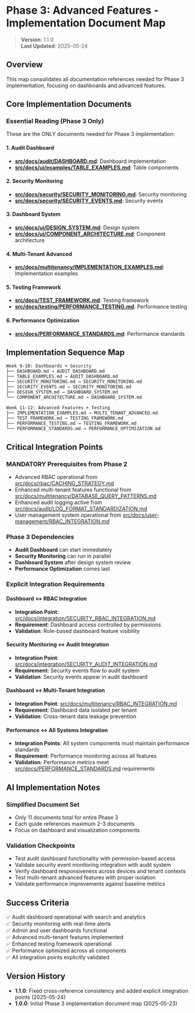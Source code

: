 
# Phase 3: Advanced Features - Implementation Document Map

> **Version**: 1.1.0  
> **Last Updated**: 2025-05-24

## Overview

This map consolidates all documentation references needed for Phase 3 implementation, focusing on dashboards and advanced features.

## Core Implementation Documents

### Essential Reading (Phase 3 Only)
These are the ONLY documents needed for Phase 3 implementation:

#### 1. Audit Dashboard
- **[src/docs/audit/DASHBOARD.md](src/docs/audit/DASHBOARD.md)**: Dashboard implementation
- **[src/docs/ui/examples/TABLE_EXAMPLES.md](src/docs/ui/examples/TABLE_EXAMPLES.md)**: Table components

#### 2. Security Monitoring
- **[src/docs/security/SECURITY_MONITORING.md](src/docs/security/SECURITY_MONITORING.md)**: Security monitoring
- **[src/docs/security/SECURITY_EVENTS.md](src/docs/security/SECURITY_EVENTS.md)**: Security events

#### 3. Dashboard System
- **[src/docs/ui/DESIGN_SYSTEM.md](src/docs/ui/DESIGN_SYSTEM.md)**: Design system
- **[src/docs/ui/COMPONENT_ARCHITECTURE.md](src/docs/ui/COMPONENT_ARCHITECTURE.md)**: Component architecture

#### 4. Multi-Tenant Advanced
- **[src/docs/multitenancy/IMPLEMENTATION_EXAMPLES.md](src/docs/multitenancy/IMPLEMENTATION_EXAMPLES.md)**: Implementation examples

#### 5. Testing Framework
- **[src/docs/TEST_FRAMEWORK.md](src/docs/TEST_FRAMEWORK.md)**: Testing framework
- **[src/docs/testing/PERFORMANCE_TESTING.md](src/docs/testing/PERFORMANCE_TESTING.md)**: Performance testing

#### 6. Performance Optimization
- **[src/docs/PERFORMANCE_STANDARDS.md](src/docs/PERFORMANCE_STANDARDS.md)**: Performance standards

## Implementation Sequence Map

```
Week 9-10: Dashboards + Security
├── DASHBOARD.md → AUDIT_DASHBOARD.md
├── TABLE_EXAMPLES.md → AUDIT_DASHBOARD.md
├── SECURITY_MONITORING.md → SECURITY_MONITORING.md
├── SECURITY_EVENTS.md → SECURITY_MONITORING.md
├── DESIGN_SYSTEM.md → DASHBOARD_SYSTEM.md
└── COMPONENT_ARCHITECTURE.md → DASHBOARD_SYSTEM.md

Week 11-12: Advanced Features + Testing
├── IMPLEMENTATION_EXAMPLES.md → MULTI_TENANT_ADVANCED.md
├── TEST_FRAMEWORK.md → TESTING_FRAMEWORK.md
├── PERFORMANCE_TESTING.md → TESTING_FRAMEWORK.md
└── PERFORMANCE_STANDARDS.md → PERFORMANCE_OPTIMIZATION.md
```

## Critical Integration Points

### MANDATORY Prerequisites from Phase 2
- Advanced RBAC operational from [src/docs/rbac/CACHING_STRATEGY.md](src/docs/rbac/CACHING_STRATEGY.md)
- Enhanced multi-tenant features functional from [src/docs/multitenancy/DATABASE_QUERY_PATTERNS.md](src/docs/multitenancy/DATABASE_QUERY_PATTERNS.md)
- Enhanced audit logging active from [src/docs/audit/LOG_FORMAT_STANDARDIZATION.md](src/docs/audit/LOG_FORMAT_STANDARDIZATION.md)
- User management system operational from [src/docs/user-management/RBAC_INTEGRATION.md](src/docs/user-management/RBAC_INTEGRATION.md)

### Phase 3 Dependencies
- **Audit Dashboard** can start immediately
- **Security Monitoring** can run in parallel
- **Dashboard System** after design system review
- **Performance Optimization** comes last

### Explicit Integration Requirements

#### Dashboard ↔ RBAC Integration
- **Integration Point**: [src/docs/integration/SECURITY_RBAC_INTEGRATION.md](src/docs/integration/SECURITY_RBAC_INTEGRATION.md)
- **Requirement**: Dashboard access controlled by permissions
- **Validation**: Role-based dashboard feature visibility

#### Security Monitoring ↔ Audit Integration
- **Integration Point**: [src/docs/integration/SECURITY_AUDIT_INTEGRATION.md](src/docs/integration/SECURITY_AUDIT_INTEGRATION.md)
- **Requirement**: Security events flow to audit system
- **Validation**: Security events appear in audit dashboard

#### Dashboard ↔ Multi-Tenant Integration
- **Integration Point**: [src/docs/multitenancy/RBAC_INTEGRATION.md](src/docs/multitenancy/RBAC_INTEGRATION.md)
- **Requirement**: Dashboard data isolated per tenant
- **Validation**: Cross-tenant data leakage prevention

#### Performance ↔ All Systems Integration
- **Integration Points**: All system components must maintain performance standards
- **Requirement**: Performance monitoring across all features
- **Validation**: Performance metrics meet [src/docs/PERFORMANCE_STANDARDS.md](src/docs/PERFORMANCE_STANDARDS.md) requirements

## AI Implementation Notes

### Simplified Document Set
- Only 11 documents total for entire Phase 3
- Each guide references maximum 2-3 documents
- Focus on dashboard and visualization components

### Validation Checkpoints
- Test audit dashboard functionality with permission-based access
- Validate security event monitoring integration with audit system
- Verify dashboard responsiveness across devices and tenant contexts
- Test multi-tenant advanced features with proper isolation
- Validate performance improvements against baseline metrics

## Success Criteria
✅ Audit dashboard operational with search and analytics  
✅ Security monitoring with real-time alerts  
✅ Admin and user dashboards functional  
✅ Advanced multi-tenant features implemented  
✅ Enhanced testing framework operational  
✅ Performance optimized across all components  
✅ All integration points explicitly validated  

## Version History
- **1.1.0**: Fixed cross-reference consistency and added explicit integration points (2025-05-24)
- **1.0.0**: Initial Phase 3 implementation document map (2025-05-23)

